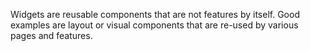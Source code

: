 Widgets are reusable components that are not features by itself.
Good examples are layout or visual components that are re-used
by various pages and features.

